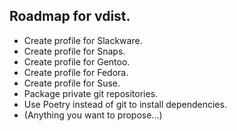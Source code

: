 ## Roadmap for vdist.
- Create profile for Slackware.
- Create profile for Snaps.
- Create profile for Gentoo.
- Create profile for Fedora.
- Create profile for Suse.
- Package private git repositories.
- Use Poetry instead of git to install dependencies.
- (Anything you want to propose...)
